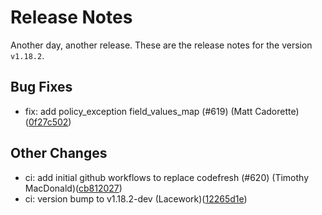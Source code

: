 # Release Notes
Another day, another release. These are the release notes for the version `v1.18.2`.

## Bug Fixes
* fix: add policy_exception field_values_map (#619) (Matt Cadorette)([0f27c502](https://github.com/lacework/terraform-provider-lacework/commit/0f27c5023e7a8aa3dc9c3968c994391f44f5e4bb))
## Other Changes
* ci: add initial github workflows to replace codefresh (#620) (Timothy MacDonald)([cb812027](https://github.com/lacework/terraform-provider-lacework/commit/cb81202761fa9f4fe8160a770b538c1493d05183))
* ci: version bump to v1.18.2-dev (Lacework)([12265d1e](https://github.com/lacework/terraform-provider-lacework/commit/12265d1ec96725364474e3555e7220446f4f05fb))
